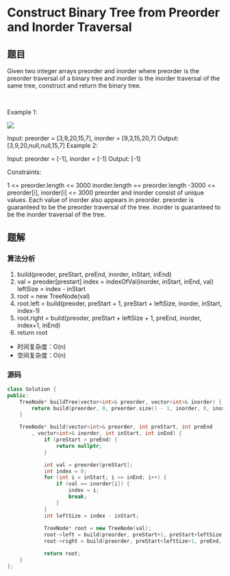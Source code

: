 # Construct Binary Tree from Preorder and Inorder Traversal
## 题目
Given two integer arrays preorder and inorder where preorder is the preorder traversal of a binary tree and inorder is the inorder traversal of the same tree, construct and return the binary tree.

 

Example 1:

![](https://assets.leetcode.com/uploads/2021/02/19/tree.jpg)


Input: preorder = [3,9,20,15,7], inorder = [9,3,15,20,7]
Output: [3,9,20,null,null,15,7]
Example 2:

Input: preorder = [-1], inorder = [-1]
Output: [-1]
 

Constraints:

1 <= preorder.length <= 3000
inorder.length == preorder.length
-3000 <= preorder[i], inorder[i] <= 3000
preorder and inorder consist of unique values.
Each value of inorder also appears in preorder.
preorder is guaranteed to be the preorder traversal of the tree.
inorder is guaranteed to be the inorder traversal of the tree.

## 题解
### 算法分析
1. build(preoder, preStart, preEnd, inorder, inStart, inEnd)
2. val = preoder[prestart]
   index = indexOfVal(inorder, inStart, inEnd, val)
   leftSize = index - inStart
3. root = new TreeNode(val)
4. root.left = build(preoder, preStart + 1, preStart + leftSize, inorder, inStart, index-1)
5. root.right = build(preoder, preStart + leftSize + 1, preEnd, inorder, index+1, inEnd)
6. return root
+ 时间复杂度：O(n)
+ 空间复杂度：O(n)
### 源码
```C++ []
class Solution {
public:
    TreeNode* buildTree(vector<int>& preorder, vector<int>& inorder) {
        return build(preorder, 0, preorder.size() - 1, inorder, 0, inorder.size() - 1);
    }

    TreeNode* build(vector<int>& preorder, int preStart, int preEnd
        , vector<int>& inorder, int inStart, int inEnd) {
            if (preStart > preEnd) {
                return nullptr;
            }

            int val = preorder[preStart];
            int index = 0;
            for (int i = inStart; i <= inEnd; i++) {
                if (val == inorder[i]) {
                    index = i;
                    break;
                }
            }
            int leftSize = index - inStart;
            
            TreeNode* root = new TreeNode(val);
            root->left = build(preorder, preStart+1, preStart+leftSize, inorder, inStart, index-1);
            root->right = build(preorder, preStart+leftSize+1, preEnd, inorder, index+1, inEnd);

            return root;
    }
};